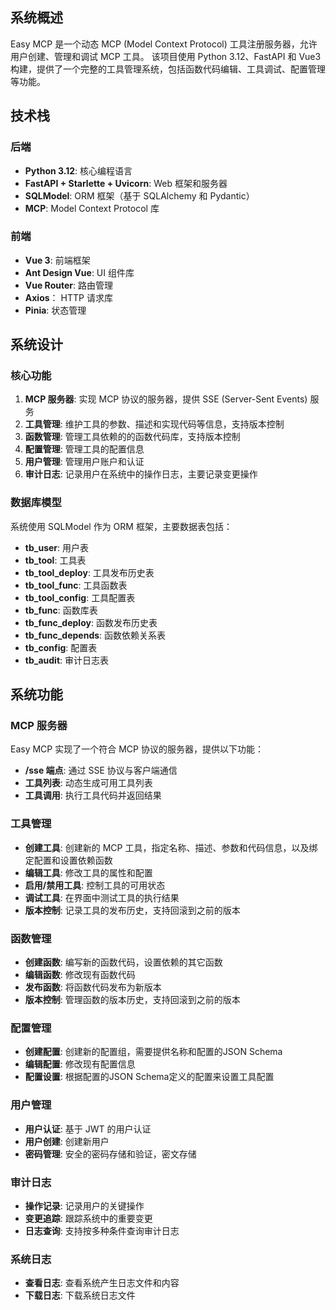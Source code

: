 ## 系统概述

Easy MCP 是一个动态 MCP (Model Context Protocol) 工具注册服务器，允许用户创建、管理和调试 MCP 工具。
该项目使用 Python 3.12、FastAPI 和 Vue3 构建，提供了一个完整的工具管理系统，包括函数代码编辑、工具调试、配置管理等功能。

## 技术栈

### 后端

- **Python 3.12**: 核心编程语言
- **FastAPI + Starlette + Uvicorn**: Web 框架和服务器
- **SQLModel**: ORM 框架（基于 SQLAlchemy 和 Pydantic）
- **MCP**: Model Context Protocol 库

### 前端

- **Vue 3**: 前端框架
- **Ant Design Vue**: UI 组件库
- **Vue Router**: 路由管理
- **Axios**： HTTP 请求库
- **Pinia**: 状态管理

## 系统设计

### 核心功能

1. **MCP 服务器**: 实现 MCP 协议的服务器，提供 SSE (Server-Sent Events) 服务
2. **工具管理**: 维护工具的参数、描述和实现代码等信息，支持版本控制
3. **函数管理**: 管理工具依赖的的函数代码库，支持版本控制
4. **配置管理**: 管理工具的配置信息
5. **用户管理**: 管理用户账户和认证
6. **审计日志**: 记录用户在系统中的操作日志，主要记录变更操作

### 数据库模型

系统使用 SQLModel 作为 ORM 框架，主要数据表包括：

- **tb_user**: 用户表
- **tb_tool**: 工具表
- **tb_tool_deploy**: 工具发布历史表
- **tb_tool_func**: 工具函数表
- **tb_tool_config**: 工具配置表
- **tb_func**: 函数库表
- **tb_func_deploy**: 函数发布历史表
- **tb_func_depends**: 函数依赖关系表
- **tb_config**: 配置表
- **tb_audit**: 审计日志表

## 系统功能

### MCP 服务器

Easy MCP 实现了一个符合 MCP 协议的服务器，提供以下功能：

- **/sse 端点**: 通过 SSE 协议与客户端通信
- **工具列表**: 动态生成可用工具列表
- **工具调用**: 执行工具代码并返回结果

### 工具管理

- **创建工具**: 创建新的 MCP 工具，指定名称、描述、参数和代码信息，以及绑定配置和设置依赖函数
- **编辑工具**: 修改工具的属性和配置
- **启用/禁用工具**: 控制工具的可用状态
- **调试工具**: 在界面中测试工具的执行结果
- **版本控制**: 记录工具的发布历史，支持回滚到之前的版本

### 函数管理

- **创建函数**: 编写新的函数代码，设置依赖的其它函数
- **编辑函数**: 修改现有函数代码
- **发布函数**: 将函数代码发布为新版本
- **版本控制**: 管理函数的版本历史，支持回滚到之前的版本

### 配置管理

- **创建配置**: 创建新的配置组，需要提供名称和配置的JSON Schema
- **编辑配置**: 修改现有配置信息
- **配置设置**: 根据配置的JSON Schema定义的配置来设置工具配置

### 用户管理

- **用户认证**: 基于 JWT 的用户认证
- **用户创建**: 创建新用户
- **密码管理**: 安全的密码存储和验证，密文存储

### 审计日志

- **操作记录**: 记录用户的关键操作
- **变更追踪**: 跟踪系统中的重要变更
- **日志查询**: 支持按多种条件查询审计日志

### 系统日志
- **查看日志**: 查看系统产生日志文件和内容
- **下载日志**: 下载系统日志文件